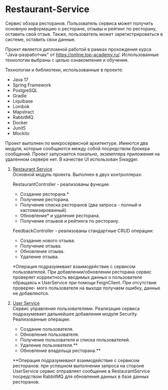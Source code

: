 # Restaurant-Service

Cервис обзора ресторанов. Пользователь сервиса может получить основную информацию о ресторане, отзывы и рейтинг по ресторану, оставить свой отзыв.
Также, пользователь может зарегистрироваться в системе, оставить свои данные.
   
Проект является дипломной работой в рамках прохождения курса "Java-разработчик" от https://online.top-academy.ru/. 
Использованные технологии выбраны с целью ознакомления и обучения.

Технологии и библиотеки, использованные в проекте:
-	Java 17
-	Spring Framework
-	PostgreSQL
-	Gradle
-	Liquibase
-	Lombok
-	Mapstract
-	RabbitMQ
-	Docker
-	Junit5
-	Mockito

Проект выполнен по микросервисной архитектуре. Имеются два модуля, которые сообщаются между собой посредством брокера сообщений.
Проект запускается локально, экземпляра приложения на удаленном сервере нет.
В качестве UI использован Swagger. 

1) [Restaurant Service](http://localhost:8080/swagger-ui/index.html)  
   Основной модуль проекта. Выполнен в двух контроллерах:

   RestaurantController - реализованы функции:
    - Создание ресторана.*
    - Получение ресторана.
    - Получение списка ресторанов (два запроса - полный и кастомизированный).
    - Обновление* и удаление ресторана.
    - Получение отзывов и рейтинга по ресторану.

   FeedbackController - реализованы стандартные CRUD операции:
    - Создание нового отзыва.
    - Получение отзыва.
    - Обновление отзыва.
    - Удаление отзыва.

   *Операция подразумевает взаимодействие с сервисом пользователей. При добавлении/обновлении ресторана сервис проверяет
    корректность вводимых данных о пользователе обращаясь к UserService при помощи FeignClient. При отсутствии проверяе-
    мого пользователя на выходе получаем ошибку, данные не добавляются.


2) [User Service](http://localhost:8081/swagger-ui/index.html)  
   Сервис управления пользователями. Реализация сервиса подразумевает дальнейшее добавления модуля Security.
   Реализованные операции:
    - Создание пользователя.
    - Обновление пользователя.
    - Получение пользователя и списка пользователей.
    - Удаление пользователя.**
    - Обновление владельца ресторана.**

   **Операция подразумевают взаимодействие с сервисом ресторанов: при успешном выполнении запроса на стороне
   UserService сервис отправляет сообщение в RestaurantService посредством RabbitMQ для обновления данных в
   базе данных ресторанов.


